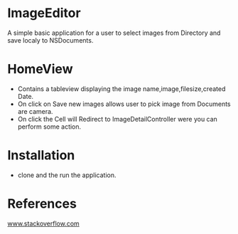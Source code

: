 # ImageEditor

A simple basic application for a user to select images from Directory and save localy to NSDocuments.

# HomeView 
- Contains a tableview displaying the image name,image,filesize,created Date.
- On click on Save new images allows user to pick image from Documents are camera.
- On click the Cell will Redirect to ImageDetailController were you can perform some action.

# Installation
- clone and the run the application.


# References

www.stackoverflow.com

